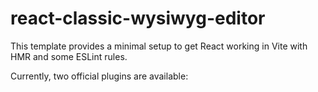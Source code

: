 # react-classic-wysiwyg-editor

This template provides a minimal setup to get React working in Vite with HMR and some ESLint rules.

Currently, two official plugins are available:
